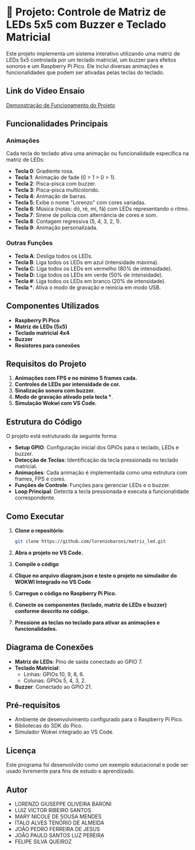 # 🚀 Projeto: Controle de Matriz de LEDs 5x5 com Buzzer e Teclado Matricial

Este projeto implementa um sistema interativo utilizando uma matriz de LEDs 5x5 controlada por um teclado matricial, um buzzer para efeitos sonoros e um Raspberry Pi Pico. Ele inclui diversas animações e funcionalidades que podem ser ativadas pelas teclas do teclado.

## Link do Vídeo Ensaio

[Demonstração de Funcionamento do Projeto](https://www.youtube.com/watch?v=_eAccCzs0Us)

## Funcionalidades Principais

### Animações

Cada tecla do teclado ativa uma animação ou funcionalidade específica na matriz de LEDs:

- **Tecla 0**: Gradiente rosa.
- **Tecla 1**: Animação de fade (0 > 1 > 0 > 1).
- **Tecla 2**: Pisca-pisca com buzzer.
- **Tecla 3**: Pisca-pisca multicolorido.
- **Tecla 4**: Animação de barras.
- **Tecla 5**: Exibe o nome "Lorenzo" com cores variadas.
- **Tecla 6**: Música (notas: dó, ré, mi, fá) com LEDs representando o ritmo.
- **Tecla 7**: Sirene de polícia com alternância de cores e som.
- **Tecla 8**: Contagem regressiva (5, 4, 3, 2, 1).
- **Tecla 9**: Animação personalizada.

### Outras Funções

- **Tecla A**: Desliga todos os LEDs.
- **Tecla B**: Liga todos os LEDs em azul (intensidade máxima).
- **Tecla C**: Liga todos os LEDs em vermelho (80% de intensidade).
- **Tecla D**: Liga todos os LEDs em verde (50% de intensidade).
- **Tecla #**: Liga todos os LEDs em branco (20% de intensidade).
- **Tecla \***: Ativa o modo de gravação e reinicia em modo USB.

## Componentes Utilizados

- **Raspberry Pi Pico**
- **Matriz de LEDs (5x5)**
- **Teclado matricial 4x4**
- **Buzzer**
- **Resistores para conexões**

## Requisitos do Projeto

1. **Animações com FPS e no mínimo 5 frames cada.**
2. **Controles de LEDs por intensidade de cor.**
3. **Sinalização sonora com buzzer.**
4. **Modo de gravação ativado pela tecla \***.
5. **Simulação Wokwi com VS Code.**

## Estrutura do Código

O projeto está estruturado da seguinte forma:

- **Setup GPIO**: Configuração inicial dos GPIOs para o teclado, LEDs e buzzer.
- **Detecção de Teclas**: Identificação da tecla pressionada no teclado matricial.
- **Animações**: Cada animação é implementada como uma estrutura com frames, FPS e cores.
- **Funções de Controle**: Funções para gerenciar LEDs e o buzzer.
- **Loop Principal**: Detecta a tecla pressionada e executa a funcionalidade correspondente.

## Como Executar

1. **Clone o repositório**:
   ```bash
   git clone https://github.com/lorenzobaroni/matriz_led.git
   ```

2. **Abra o projeto no VS Code.**

3. **Compile o código**

4. **Clique no arquivo diagram.json e teste o projeto no simulador do WOKWI Integrado no VS Code**

5. **Carregue o código no Raspberry Pi Pico.**

6. **Conecte os componentes (teclado, matriz de LEDs e buzzer) conforme descrito no código.**

7. **Pressione as teclas no teclado para ativar as animações e funcionalidades.**

## Diagrama de Conexões

- **Matriz de LEDs**: Pino de saída conectado ao GPIO 7.
- **Teclado Matricial**:
  - Linhas: GPIOs 10, 9, 8, 6.
  - Colunas: GPIOs 5, 4, 3, 2.
- **Buzzer**: Conectado ao GPIO 21.

## Pré-requisitos

- Ambiente de desenvolvimento configurado para o Raspberry Pi Pico.
- Bibliotecas do SDK do Pico.
- Simulador Wokwi integrado ao VS Code.

## Licença

Este programa foi desenvolvido como um exemplo educacional e pode ser usado livremente para fins de estudo e aprendizado.

## Autor

- LORENZO GIUSEPPE OLIVEIRA BARONI
- LUIZ VICTOR RIBEIRO SANTOS
- MARY NICOLE DE SOUSA MENDES
- ÍTALO ALVES TENÓRIO DE ALMEIDA
- JOÃO PEDRO FERREIRA DE JESUS
- JOÃO PAULO SANTOS LUZ PEREIRA
- FELIPE SILVA QUEIROZ
